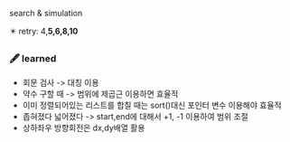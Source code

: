 search &  simulation

✴️ retry: 4,**5,6,8,10** 

### 🖋️ learned
* 회문 검사 -> 대칭 이용
* 약수 구할 때 -> 범위에 제곱근 이용하면 효율적
* 이미 정렬되어있는 리스트를 합칠 때는 sort()대신 포인터 변수 이용해야 효율적
* 좁혀졌다 넓어졌다 -> start,end에 대해서 +1, -1 이용하여 범위 조절
* 상하좌우 방향회전은 dx,dy배열 활용
